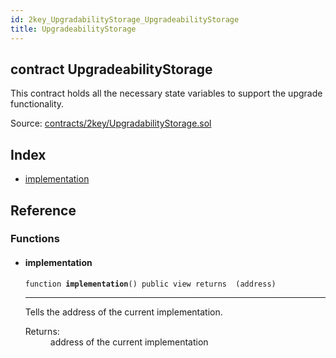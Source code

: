 ```yaml
---
id: 2key_UpgradabilityStorage_UpgradeabilityStorage
title: UpgradeabilityStorage
---
```


<div class="contract-doc"><div class="contract"><h2 class="contract-header"><span class="contract-kind">contract</span> UpgradeabilityStorage</h2><p class="description">This contract holds all the necessary state variables to support the upgrade functionality.</p><div class="source">Source: <a href="https://github.com/2keynet/web3-alpha/blob/v0.0.3/contracts/2key/UpgradabilityStorage.sol" target="_blank">contracts/2key/UpgradabilityStorage.sol</a></div></div><div class="index"><h2>Index</h2><ul><li><a href="2key_UpgradabilityStorage_UpgradeabilityStorage.html#implementation">implementation</a></li></ul></div><div class="reference"><h2>Reference</h2><div class="functions"><h3>Functions</h3><ul><li><div class="item function"><span id="implementation" class="anchor-marker"></span><h4 class="name">implementation</h4><div class="body"><code class="signature">function <strong>implementation</strong><span>() </span><span>public </span><span>view </span><span>returns  (address) </span></code><hr/><div class="description"><p>Tells the address of the current implementation.</p></div><dl><dt><span class="label-return">Returns:</span></dt><dd>address of the current implementation</dd></dl></div></div></li></ul></div></div></div>
